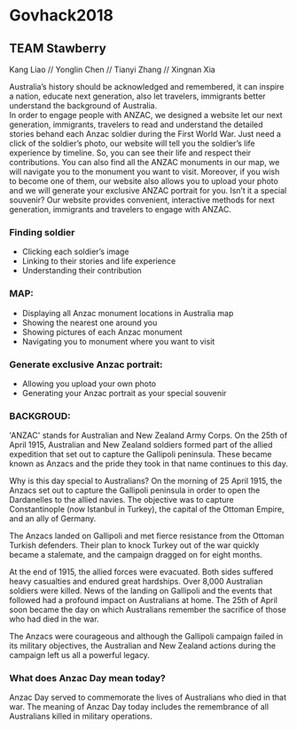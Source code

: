 # Govhack2018

## TEAM Stawberry
  Kang Liao // Yonglin Chen // Tianyi Zhang // Xingnan Xia

Australia’s history should be acknowledged and remembered, it can inspire a nation, educate next generation, also let travelers, immigrants better understand the background of Australia.    
In order to engage people with ANZAC, we designed a website let our next generation, immigrants, travelers to read and understand the detailed stories behand each Anzac soldier during the First World War.
Just need a click of the soldier’s photo, our website will tell you the soldier’s life experience by timeline. So, you can see their life and respect their contributions. 
You can also find all the ANZAC monuments in our map, we will navigate you to the monument you want to visit. 
Moreover, if you wish to become one of them, our website also allows you to upload your photo and we will generate your exclusive ANZAC portrait for you. Isn’t it a special souvenir? Our website provides convenient, interactive methods for next generation, immigrants and travelers to engage with ANZAC.

### Finding soldier
-	Clicking each soldier’s image
-	Linking to their stories and life experience 
-	Understanding their contribution


### MAP:
-	Displaying all Anzac monument locations in Australia map
-	Showing the nearest one around you
- Showing pictures of each Anzac monument
-	Navigating you to monument where you want to visit


### Generate exclusive Anzac portrait:
-	Allowing you upload your own photo 
-	Generating your Anzac portrait as your special souvenir 




### BACKGROUD:
'ANZAC' stands for Australian and New Zealand Army Corps. 
On the 25th of April 1915, Australian and New Zealand soldiers formed part of the allied expedition that set out to capture the Gallipoli peninsula. These became known as Anzacs and the pride they took in that name continues to this day. 

Why is this day special to Australians? 
On the morning of 25 April 1915, the Anzacs set out to capture the Gallipoli peninsula in order to open the Dardanelles to the allied navies. The objective was to capture Constantinople (now Istanbul in Turkey), the capital of the Ottoman Empire, and an ally of Germany. 

The Anzacs landed on Gallipoli and met fierce resistance from the Ottoman Turkish defenders. Their plan to knock Turkey out of the war quickly became a stalemate, and the campaign dragged on for eight months. 

At the end of 1915, the allied forces were evacuated. Both sides suffered heavy casualties and endured great hardships. Over 8,000 Australian soldiers were killed. News of the landing on Gallipoli and the events that followed had a profound impact on Australians at home. The 25th of April soon became the day on which Australians remember the sacrifice of those who had died in the war. 

The Anzacs were courageous and although the Gallipoli campaign failed in its military objectives, the Australian and New Zealand actions during the campaign left us all a powerful legacy. 

### What does Anzac Day mean today? 
Anzac Day served to commemorate the lives of Australians who died in that war. The meaning of Anzac Day today includes the remembrance of all Australians killed in military operations.
